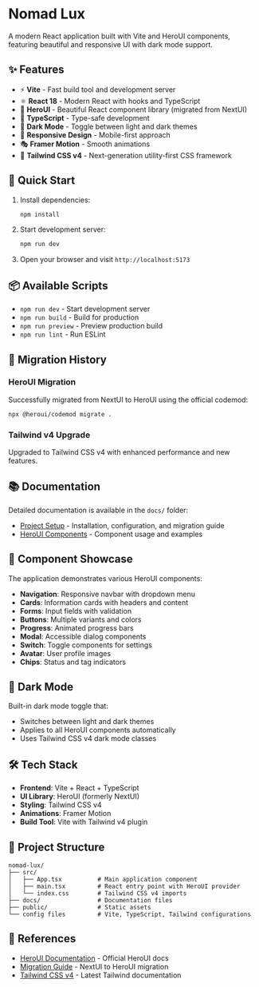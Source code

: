 # Nomad Lux

A modern React application built with Vite and HeroUI components, featuring beautiful and responsive UI with dark mode support.

## ✨ Features

- ⚡ **Vite** - Fast build tool and development server
- ⚛️ **React 18** - Modern React with hooks and TypeScript
- 🎨 **HeroUI** - Beautiful React component library (migrated from NextUI)
- 🎯 **TypeScript** - Type-safe development
- 🌙 **Dark Mode** - Toggle between light and dark themes
- 📱 **Responsive Design** - Mobile-first approach
- 🎭 **Framer Motion** - Smooth animations
- 🚀 **Tailwind CSS v4** - Next-generation utility-first CSS framework

## 🚀 Quick Start

1. Install dependencies:
   ```bash
   npm install
   ```

2. Start development server:
   ```bash
   npm run dev
   ```

3. Open your browser and visit `http://localhost:5173`

## 📦 Available Scripts

- `npm run dev` - Start development server
- `npm run build` - Build for production
- `npm run preview` - Preview production build
- `npm run lint` - Run ESLint

## 🔄 Migration History

### HeroUI Migration
Successfully migrated from NextUI to HeroUI using the official codemod:
```bash
npx @heroui/codemod migrate .
```

### Tailwind v4 Upgrade
Upgraded to Tailwind CSS v4 with enhanced performance and new features.

## 📚 Documentation

Detailed documentation is available in the `docs/` folder:

- [Project Setup](./docs/ProjectSetupREADME.md) - Installation, configuration, and migration guide
- [HeroUI Components](./docs/HeroUIComponentsREADME.md) - Component usage and examples

## 🎨 Component Showcase

The application demonstrates various HeroUI components:
- **Navigation**: Responsive navbar with dropdown menu
- **Cards**: Information cards with headers and content
- **Forms**: Input fields with validation
- **Buttons**: Multiple variants and colors
- **Progress**: Animated progress bars
- **Modal**: Accessible dialog components
- **Switch**: Toggle components for settings
- **Avatar**: User profile images
- **Chips**: Status and tag indicators

## 🌙 Dark Mode

Built-in dark mode toggle that:
- Switches between light and dark themes
- Applies to all HeroUI components automatically
- Uses Tailwind CSS v4 dark mode classes

## 🛠️ Tech Stack

- **Frontend**: Vite + React + TypeScript
- **UI Library**: HeroUI (formerly NextUI)
- **Styling**: Tailwind CSS v4
- **Animations**: Framer Motion
- **Build Tool**: Vite with Tailwind v4 plugin

## 📁 Project Structure

```
nomad-lux/
├── src/
│   ├── App.tsx          # Main application component
│   ├── main.tsx         # React entry point with HeroUI provider
│   └── index.css        # Tailwind CSS v4 imports
├── docs/                # Documentation files
├── public/              # Static assets
└── config files         # Vite, TypeScript, Tailwind configurations
```

## 🔗 References

- [HeroUI Documentation](https://www.heroui.com/) - Official HeroUI docs
- [Migration Guide](https://www.heroui.com/docs/guide/nextui-to-heroui) - NextUI to HeroUI migration
- [Tailwind CSS v4](https://tailwindcss.com/docs) - Latest Tailwind documentation 